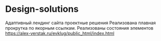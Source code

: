 ﻿# Design-solutions

Адаптивный лендинг сайта проектные решения
Реализована плавная прокрутка по якорным ссылкам.
Реализованы состояния элементов
https://alex-verstak.ru/evklug/public_html/index.html
